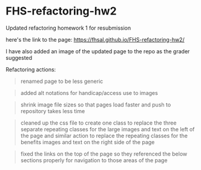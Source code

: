 # FHS-refactoring-hw2
Updated refactoring homework 1 for resubmission 

here's the link to the page:   https://fhsal.github.io/FHS-refactoring-hw2/

I have also added an image of the updated page to the repo as the grader suggested


Refactoring actions:

> renamed page to be less generic 

> added alt notations for handicap/access use to images 

> shrink image file sizes so that pages load faster and push to repository takes less time 

> cleaned up the css file to create one class to replace the three separate repeating classes for the large images and text on the left of the page and similar action to replace the repeating classes for the benefits images and text on the right side of the page 

> fixed the links on the top of the page so they referenced the below sections properly for navigation to those areas of the page 



